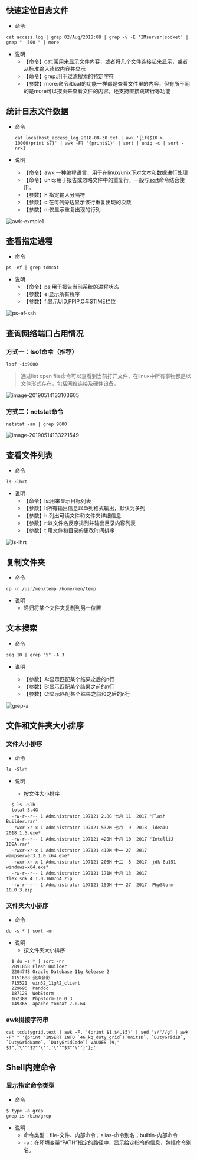 ## 快速定位日志文件

- 命令

```shell
cat access.log | grep 02/Aug/2018:08 | grep -v -E 'IMserver|socket' | grep "  500 " | more
```

- 说明
  - 【命令】cat:常用来显示文件内容，或者将几个文件连接起来显示，或者从标准输入读取内容并显示
  - 【命令】grep:用于过滤搜索的特定字符
  - 【参数】more:命令和cat的功能一样都是查看文件里的内容，但有所不同的是more可以按页来查看文件的内容，还支持直接跳转行等功能

## 统计日志文件数据

- 命令

  ```shell
  cat localhost_access_log.2018-08-30.txt | awk '{if($10 > 10000)print $7}' | awk -F? '{print$1}' | sort | uniq -c | sort -nrk1
  ```

- 说明

  - 【命令】awk:一种编程语言，用于在linux/unix下对文本和数据进行处理
  - 【命令】uniq:用于报告或忽略文件中的重复行，一般与[sort](http://man.linuxde.net/sort)命令结合使用。
  - 【参数】F:指定输入分隔符
  - 【参数】c:在每列旁边显示该行重复出现的次数
  - 【参数】d:仅显示重复出现的行列

![awk-exmple1](./assets/awk-exmple1.png)

## 查看指定进程

- 命令

```shell
ps -ef | grep tomcat
```

- 说明
  - 【命令】ps:用于报告当前系统的进程状态
  - 【参数】e:显示所有程序
  - 【参数】f:显示UID,PPIP,C与STIME栏位

![ps-ef-ssh](./assets/ps-ef-ssh.png)

## 查询网络端口占用情况

### 方式一：lsof命令（推荐）

```shell
lsof -i:9000
```

> 通过list open file命令可以查看到当前打开文件，在linux中所有事物都是以文件形式存在，包括网络连接及硬件设备。

![image-20190514133103605](./assets/image-20190514133103605.png)

### 方式二：netstat命令

```shell
netstat -an | grep 9000
```

![image-20190514133221549](./assets/image-20190514133221549.png)

## 查看文件列表

- 命令

```shell
ls -lhrt
```

- 说明
  - 【命令】ls:用来显示目标列表
  - 【参数】l:所有输出信息以单列格式输出，默认为多列
  - 【参数】h:列出可读文件和文件夹详细信息
  - 【参数】r:以文件名反序排列并输出目录内容列表
  - 【参数】t:用文件和目录的更改时间排序

![ls-lhrt](./assets/ls-lhrt.png)

## 复制文件夹

- 命令

```shell
cp -r /usr/men/temp /home/men/temp
```

- 说明
  - 递归将某个文件夹复制到另一位置

## 文本搜索

- 命令

```shell
seq 10 | grep "5" -A 3
```

- 说明

  - 【参数】A:显示匹配某个结果之后的n行
  - 【参数】B:显示匹配某个结果之前的n行
  - 【参数】C:显示匹配某个结果之前和之后的n行

![grep-a](./assets/grep-a.png)

## 文件和文件夹大小排序

### 文件大小排序

- 命令

```shell
ls -Slrh
```

- 说明

  - 按文件大小排序

```shell
  $ ls -Slh
  total 5.4G
  -rw-r--r-- 1 Administrator 197121 2.8G 七月 11  2017 'Flash Builder.rar'
  -rwxr-xr-x 1 Administrator 197121 532M 七月  9  2018  ideaIU-2018.1.5.exe*
  -rw-r--r-- 1 Administrator 197121 420M 十月 10  2017 'IntelliJ IDEA.rar'
  -rwxr-xr-x 1 Administrator 197121 412M 十一 27  2017  wampserver3.1.0_x64.exe*
  -rwxr-xr-x 1 Administrator 197121 206M 十二  5  2017  jdk-8u151-windows-x64.exe*
  -rw-r--r-- 1 Administrator 197121 171M 十月 13  2017  flex_sdk_4.1.0.16076A.zip
  -rw-r--r-- 1 Administrator 197121 159M 十一 27  2017  PhpStorm-10.0.3.zip
```

### 文件夹大小排序

- 命令

```shell
du -s * | sort -nr
```

- 说明
  - 按文件夹大小排序

```shell
  $ du -s * | sort -nr
  2891858 Flash Builder
  2204748 Oracle Datebase 11g Release 2
  1151688 会声会影
  715521  win32_11gR2_client
  229696  Pandoc
  187129  WebStorm
  162389  PhpStorm-10.0.3
  149365  apache-tomcat-7.0.64
```

### awk拼接字符串

```shell
cat tcdutygrid.text | awk -F, '{print $1,$4,$5}' | sed 's/"//g' | awk -F" " '{print "INSERT INTO `46_kq_duty_grid`(`UnitID`, `DutyGridID`, `DutyGridName`, `DutyGridCode`) VALUES (9," $1",'\''"$2"'\'','\''"$3"'\'')"};'
```

## Shell内建命令

### 显示指定命令类型

- 命令

```shell
$ type -a grep
grep is /bin/grep
```

- 说明
  - 命令类型：file-文件、内部命令；alias-命令别名；builtin-内部命令
  - `-a`：在环境变量“PATH”指定的路径中，显示给定指令的信息，包括命令别名。


